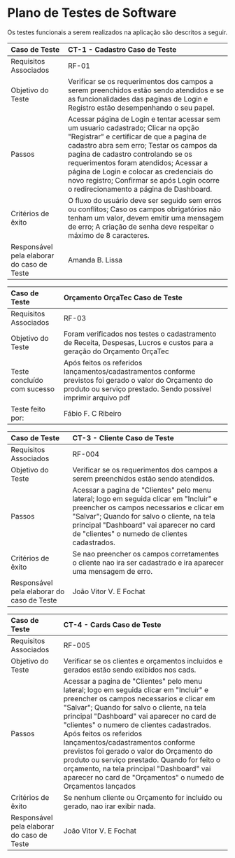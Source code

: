 # Plano de Testes de Software

Os testes funcionais a serem realizados na aplicação são descritos a seguir.

|Caso de Teste    | CT-1 - Cadastro Caso de Teste |
|:---|:---|
| Requisitos Associados | RF-01|
| Objetivo do Teste | Verificar se os requerimentos dos campos a serem preenchidos estão sendo atendidos e se as funcionalidades das paginas de Login e Registro estão desempenhando o seu papel. |
| Passos | Acessar página de Login e tentar acessar sem um usuario cadastrado; Clicar na opção "Registrar" e certificar de que a pagina de cadastro abra sem erro; Testar os campos da pagina de cadastro controlando se os requerimentos foram atendidos; Acessar a página de Login e colocar as credenciais do novo registro; Confirmar se após Login ocorre o redirecionamento a página de Dashboard. |
| Critérios de êxito | O fluxo do usuário deve ser seguido sem erros ou conflitos; Caso os campos obrigatórios não tenham um valor, devem emitir uma mensagem de erro; A criação de senha deve respeitar o máximo de 8 caracteres.|
| Responsável pela elaborar do caso de Teste | Amanda B. Lissa

  |Caso de Teste    | Orçamento OrçaTec Caso de Teste |
  |:---|:---|
  | Requisitos Associados | RF-03|
  | Objetivo do Teste |  Foram verificados nos testes  o cadastramento de Receita, Despesas, Lucros e custos  para a geração do Orçamento OrçaTec |
  | Teste concluído com sucesso | Após feitos os referidos lançamentos/cadastramentos conforme previstos foi gerado o valor do Orçamento do produto ou serviço prestado. Sendo possível imprimir arquivo pdf |
  | Teste feito por: | Fábio F. C Ribeiro

|Caso de Teste    | CT-3 - Cliente Caso de Teste |
|:---|:---|
| Requisitos Associados | RF-004|
| Objetivo do Teste |   Verificar se os requerimentos dos campos a serem preenchidos estão sendo atendidos. |
| Passos |   Acessar a pagina de "Clientes" pelo menu lateral; logo em seguida clicar em "Incluir" e preencher os campos necessarios e clicar em "Salvar"; Quando for salvo o cliente, na tela principal "Dashboard" vai aparecer no card de "clientes" o numedo de clientes cadastrados.|
| Critérios de êxito |  Se nao preencher os campos corretamentes o cliente nao ira ser cadastrado e ira aparecer uma mensagem de erro.|
| Responsável pela elaborar do caso de Teste | João Vitor V. E Fochat

|Caso de Teste    | CT-4 - Cards Caso de Teste |
|:---|:---|
| Requisitos Associados | RF-005|
| Objetivo do Teste |   Verificar se os clientes e orçamentos incluidos e gerados estão sendo exibidos nos cads. |
| Passos |   Acessar a pagina de "Clientes" pelo menu lateral; logo em seguida clicar em "Incluir" e preencher os campos necessarios e clicar em "Salvar"; Quando for salvo o cliente, na tela principal "Dashboard" vai aparecer no card de "clientes" o numero de clientes cadastrados. Após feitos os referidos lançamentos/cadastramentos conforme previstos foi gerado o valor do Orçamento do produto ou serviço prestado. Quando for feito o orçamento, na tela principal "Dashboard" vai aparecer no card de "Orçamentos" o numedo de Orçamentos lançados|
| Critérios de êxito | Se nenhum cliente ou Orçamento for incluido ou gerado, nao irar exibir nada.|
| Responsável pela elaborar do caso de Teste | João Vitor V. E Fochat
